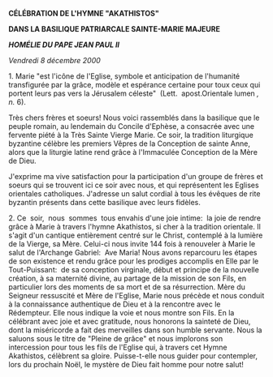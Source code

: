 **CÉLÉBRATION DE L'HYMNE "AKATHISTOS"**

**DANS LA BASILIQUE PATRIARCALE SAINTE-MARIE MAJEURE**

***HOMÉLIE DU PAPE JEAN PAUL II***

*Vendredi 8 décembre 2000*

1. Marie "est l'icône de l'Eglise, symbole et anticipation de l'humanité transfigurée par la grâce, modèle et espérance certaine pour toux ceux qui portent leurs pas vers la Jérusalem céleste"  (Lett.  apost.Orientale lumen *, n.* 6).

Très chers frères et soeurs! Nous voici rassemblés dans la basilique que le peuple romain, au lendemain du Concile d'Ephèse, a consacrée avec une fervente piété à la Très Sainte Vierge Marie. Ce soir, la tradition liturgique byzantine célèbre les premiers Vêpres de la Conception de sainte Anne, alors que la liturgie latine rend grâce à l'Immaculée Conception de la Mère de Dieu.

J'exprime ma vive satisfaction pour la participation d'un groupe de frères et soeurs qui se trouvent ici ce soir avec nous, et qui représentent les Eglises orientales catholiques. J'adresse un salut cordial à tous les évêques de rite byzantin présents dans cette basilique avec leurs fidèles.

2. Ce  soir,  nous  sommes  tous envahis d'une joie intime:  la joie de rendre grâce à Marie à travers l'hymne Akathistos, si cher à la tradition orientale. Il s'agit d'un cantique entièrement centré sur le Christ, contemplé à la lumière de la Vierge, sa Mère. Celui-ci nous invite 144 fois à renouveler à Marie le salut de l'Archange Gabriel:  Ave Maria! Nous avons reparcouru les étapes de son existence et rendu grâce pour les prodiges accomplis en Elle par le Tout-Puissant:  de sa conception virginale, début et principe de la nouvelle création, à sa maternité divine, au partage de la mission de son Fils, en particulier lors des moments de sa mort et de sa résurrection. Mère du Seigneur ressuscité et Mère de l'Eglise, Marie nous précède et nous conduit à la connaissance authentique de Dieu et à la rencontre avec le Rédempteur. Elle nous indique la voie et nous montre son Fils. En la célébrant avec joie et avec gratitude, nous honorons la sainteté de Dieu, dont la miséricorde a fait des merveilles dans son humble servante. Nous la saluons sous le titre de "Pleine de grâce" et nous implorons son intercession pour tous les fils de l'Eglise qui, à travers cet Hymne Akathistos, célèbrent sa gloire. Puisse-t-elle nous guider pour contempler, lors du prochain Noël, le mystère de Dieu fait homme pour notre salut!